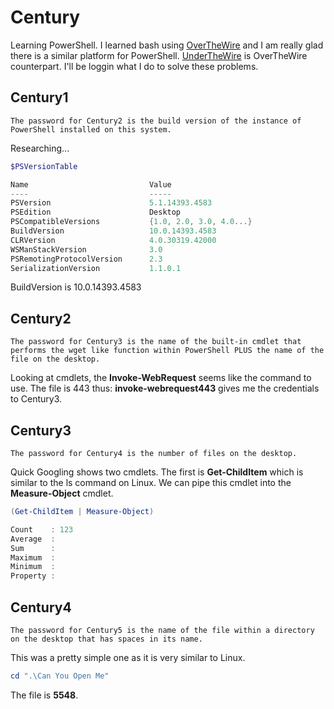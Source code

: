 # Century
Learning PowerShell. I learned bash using [OverTheWire](https://overthewire.org/wargames/) and I am really glad there is a similar platform for PowerShell. 
[UnderTheWire](https://underthewire.tech/) is OverTheWire counterpart. I'll be loggin what I do to solve these problems. 

## Century1
```
The password for Century2 is the build version of the instance of PowerShell installed on this system.
```
Researching...
```ps1
$PSVersionTable

Name                           Value                                                                                        
----                           -----                                                                                        
PSVersion                      5.1.14393.4583                                                                               
PSEdition                      Desktop                                                                                      
PSCompatibleVersions           {1.0, 2.0, 3.0, 4.0...}                                                                      
BuildVersion                   10.0.14393.4583                                                                              
CLRVersion                     4.0.30319.42000                                                                              
WSManStackVersion              3.0                                                                                          
PSRemotingProtocolVersion      2.3                                                                                          
SerializationVersion           1.1.0.1
```
BuildVersion is 10.0.14393.4583

## Century2
```
The password for Century3 is the name of the built-in cmdlet that performs the wget like function within PowerShell PLUS the name of the file on the desktop.
```
Looking at cmdlets, the **Invoke-WebRequest** seems like the command to use. The file is 443 thus: **invoke-webrequest443** gives me the credentials to Century3.

## Century3
```
The password for Century4 is the number of files on the desktop.
```
Quick Googling shows two cmdlets. The first is **Get-ChildItem** which is similar to the ls command on Linux. We can pipe this cmdlet into the **Measure-Object** cmdlet.
```ps1
(Get-ChildItem | Measure-Object)

Count    : 123                                                                                                              
Average  :                                                                                                                  
Sum      :                                                                                                                  
Maximum  :                                                                                                                  
Minimum  :                                                                                                                  
Property :
```

## Century4
```
The password for Century5 is the name of the file within a directory on the desktop that has spaces in its name.
```
This was a pretty simple one as it is very similar to Linux.
```ps1
cd ".\Can You Open Me"
```
The file is **5548**.
